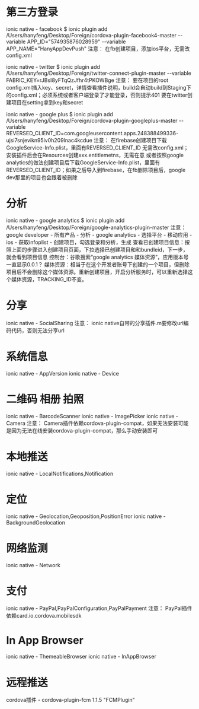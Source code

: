 
# 第三方登录
ionic native - facebook
$ ionic plugin add /Users/hanyfeng/Desktop/Foreign/cordova-plugin-facebook4-master --variable APP_ID="574935876028959" --variable APP_NAME="HanyAppDevPush"
注意：
在fb创建项目，添加ios平台，无需改config.xml

ionic native - twitter
$ ionic plugin add /Users/hanyfeng/Desktop/Foreign/twitter-connect-plugin-master --variable FABRIC_KEY=rJBsI8yFTqQzJfhr4tPKOWBge
注意：
要在项目的root config.xml插入key、secret，详情查看插件说明，build会自动build到Staging下的config.xml；必须系统或者客户端登录了才能登录，否则提示401
要在twitter创建项目在setting拿到key和secret

ionic native - google plus
$ ionic plugin add /Users/hanyfeng/Desktop/Foreign/cordova-plugin-googleplus-master --variable REVERSED_CLIENT_ID=com.googleusercontent.apps.248388499336-ujsi7snjevikn95iv0h209lnac4kcdue
注意：
在firebase创建项目下载GoogleService-Info.plist，里面有REVERSED_CLIENT_ID
无需改config.xml；安装插件后会在Resources创建xxx.entitlemetns，无需在意
或者按照google analytics的做法创建项目后下载GoogleService-Info.plist，里面有REVERSED_CLIENT_ID；如果之后导入到firebase，在fb删除项目后，google dev那里的项目也会跟着被删除

# 分析
ionic native - google analytics
$ ionic plugin add /Users/hanyfeng/Desktop/Foreign/google-analytics-plugin-master
注意：
google developer - 所有产品 - 分析 - google analytics - 选择平台 - 移动应用 - ios - 获取infoplist - 创建项目，勾选登录和分析，生成
查看已创建项目信息：按照上面的步骤进入创建项目页面，下拉选择已创建项目和和bundleid，下一步，就会看到项目信息
控制台：谷歌搜索“google analytics 媒体资源”，应用版本号一直显示0.0.1？
媒体资源：相当于在这个开发者账号下创建的一个项目，但删除项目后不会删除这个媒体资源。重新创建项目，开启分析服务时，可以重新选择这个媒体资源，TRACKING_ID不变。

# 分享
ionic native - SocialSharing
注意：
ionic native自带的分享插件.m要修改url编码代码，否则无法分享url

# 系统信息
ionic native - AppVersion
ionic native - Device

# 二维码 相册 拍照
ionic native - BarcodeScanner
ionic native - ImagePicker
ionic native - Camera
注意：
Camera插件依赖cordova-plugin-compat，如果无法安装可能是因为无法在线安装cordova-plugin-compat，那么手动安装即可

# 本地推送
ionic native - LocalNotifications,Notification

# 定位
ionic native - Geolocation,Geoposition,PositionError
ionic native - BackgroundGeolocation

# 网络监测
ionic native - Network

# 支付
ionic native - PayPal,PayPalConfiguration,PayPalPayment
注意：
PayPal插件依赖card.io.cordova.mobilesdk

# In App Browser
ionic native - ThemeableBrowser
ionic native - InAppBrowser

# 远程推送
cordova插件 - cordova-plugin-fcm 1.1.5 "FCMPlugin"
